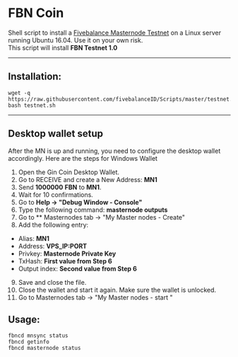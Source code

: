 # FBN Coin
Shell script to install a [Fivebalance Masternode Testnet](https://fivebalance.com) on a Linux server running Ubuntu 16.04. Use it on your own risk.  
This script will install **FBN Testnet 1.0**

***
## Installation:
```
wget -q https://raw.githubusercontent.com/fivebalanceID/Scripts/master/testnet.sh
bash testnet.sh
```
***

## Desktop wallet setup

After the MN is up and running, you need to configure the desktop wallet accordingly. Here are the steps for Windows Wallet
1. Open the Gin Coin Desktop Wallet.
2. Go to RECEIVE and create a New Address: **MN1**
3. Send **1000000** **FBN** to **MN1**.
4. Wait for 10 confirmations.
5. Go to **Help -> "Debug Window - Console"**
6. Type the following command: **masternode outputs**
7. Go to  ** Masternodes tab -> "My Master nodes - Create"
8. Add the following entry:

* Alias: **MN1**
* Address: **VPS_IP:PORT**
* Privkey: **Masternode Private Key**
* TxHash: **First value from Step 6**
* Output index:  **Second value from Step 6**
9. Save and close the file.
10. Close the wallet and start it again. Make sure the wallet is unlocked.
11.  Go to Masternodes tab -> "My Master nodes - start "

## Usage:
```
fbncd mnsync status
fbncd getinfo
fbncd masternode status
```





